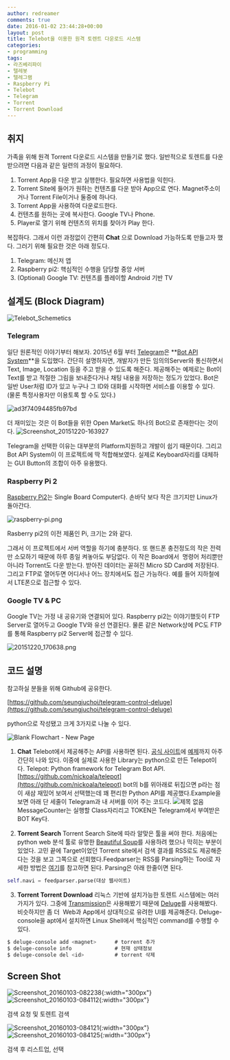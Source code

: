 ```yaml
---
author: redreamer
comments: true
date: 2016-01-02 23:44:28+00:00
layout: post
title: Telebot을 이용한 원격 토렌트 다운로드 시스템
categories:
- programming
tags:
- 라즈베리파이
- 텔레봇
- 텔레그램
- Raspberry Pi
- Telebot
- Telegram
- Torrent
- Torrent Download
---
```


## 취지
가족을 위해 원격 Torrent 다운로드 시스템을 만들기로 했다. 일반적으로 토렌트를 다운 받으려면 다음과 같은 일련의 과정이 필요하다.

1. Torrent App을 다운 받고 실행한다. 필요하면 사용법을 익힌다.
2. Torrent Site에 들어가 원하는 컨텐츠를 다운 받아 App으로 연다. Magnet주소이거나 Torrent File이거나 둘중에 하나다.
3. Torrent App을 사용하여 다운로드한다.
4. 컨텐츠를 원하는 곳에 복사한다. Google TV나 Phone.
5. Player로 열기 위해 컨텐츠의 위치를 찾아가 Play 한다.

복잡하다. 그래서 이런 과정없이 간편히 **Chat** 으로 Download 가능하도록 만들고자 했다.
그러기 위해 필요한 것은 아래 정도다.

  1. Telegram: 메신저 앱
  2. Raspberry pi2: 핵심적인 수행을 담당할 중앙 서버
  3. (Optional) Google TV: 컨텐츠를 플레이할 Android 기반 TV

## 설계도 (Block Diagram)
![Telebot_Schemetics](https://redreamer.files.wordpress.com/2015/12/telebot_schemetics.png)

### Telegram
일단 원론적인 이야기부터 해보자. 2015년 6월 부터 [Telegram](https://telegram.org/)은 **[Bot API System](https://core.telegram.org/bots/api)**을 도입했다. 간단히 설명하자면, 개발자가 만든 임의의Server와 통신하면서 Text, Image, Location 등을 주고 받을 수 있도록 해준다. 제공해주는 예제로는 Bot이 Text를 받고 적절한 그림을 보내준다거나 채팅 내용을 저장하는 정도가 있었다. Bot은 일반 User처럼 ID가 있고 누구나 그 ID와 대화를 시작하면 서비스를 이용할 수 있다. (물론 특정사용자만 이용토록 할 수도 있다.)

![ad3f74094485fb97bd](https://redreamer.files.wordpress.com/2015/12/ad3f74094485fb97bd.jpg)

더 재미있는 것은 이 Bot들을 위한 Open Market도 하나의 Bot으로 존재한다는 것이다.
![Screenshot_20151220-163927](https://redreamer.files.wordpress.com/2015/12/screenshot_20151220-163927.png?w=576)

Telegram을 선택한 이유는 대부분의 Platform지원하고 개발이 쉽기 때문이다. 그리고 Bot API System이 이 프로젝트에 딱 적합해보였다. 실제로 Keyboard자리를 대체하는 GUI Button의 조합이 아주 유용했다.

### Raspberry Pi 2
[Raspberry Pi2](https://www.raspberrypi.org/products/raspberry-pi-2-model-b/)는 Single Board Computer다. 손바닥 보다 작은 크기지만 Linux가 돌아간다.

![raspberry-pi.png](https://redreamer.files.wordpress.com/2015/12/raspberry-pi.png)

Rasberry pi2의 이전 제품인 Pi, 크기는 2와 같다.

그래서 이 프로젝트에서 서버 역할을 하기에 충분하다. 또 핸드폰 충전정도의 작은 전력만 소모하기 때문에 하루 종일 켜놓아도 부담없다.
이 작은 Board에서  명령어 처리뿐만 아니라 Torrent도 다운 받는다. 받아진 데이터는 꼳혀진 Micro SD Card에 저장된다. 그리고 FTP로 열어두면 어디서나 어느 장치에서도 접근 가능하다. 예를 들어 지하철에서 LTE폰으로 접근할 수 있다.

### Google TV & PC
Google TV는 가정 내 공유기와 연결되어 있다. Raspberry pi2는 이야기했듯이 FTP Server로 열어두고 Google TV와 유선 연결된다. 물론 같은 Network상에 PC도 FTP를 통해 Raspberry pi2 Server에 접근할 수 있다.

![20151220_170638.png](https://redreamer.files.wordpress.com/2015/12/20151220_170638.png)

## 코드 설명
참고하실 분들을 위해 Github에 공유한다.

[https://github.com/seungjuchoi/telegram-control-deluge](https://github.com/seungjuchoi/telegram-control-deluge)

python으로 작성됐고 크게 3가지로 나눌 수 있다.

![Blank Flowchart - New Page](https://redreamer.files.wordpress.com/2016/01/blank-flowchart-new-page2.png)

1. **Chat**
Telebot에서 제공해주는 API를 사용하면 된다. [공식 사이트](https://core.telegram.org/bots)에 [예제](https://core.telegram.org/bots/samples)까지 아주 간단히 나와 있다. 이중에 실제로 사용한 Library는 python으로 만든 Telepot이다.
Telepot: Python framework for Telegram Bot API.
[https://github.com/nickoala/telepot](https://github.com/nickoala/telepot)
bot의 b를 위아래로 뒤집으면 p라는 점이 새삼 재밌어 보여서 선택했는데 꽤 편리한 Python API를 제공했다.Example을 보면 아래 단 세줄이 Telegram과 내 서버를 이어 주는 코드다.
![제목 없음](https://redreamer.files.wordpress.com/2016/01/eca09cebaaa9-ec9786ec9d8c.png)
MessageCounter는 실행할 Class자리리고 TOKEN은 Telegram에서 부여받은 BOT Key다.

2. **Torrent Search**
Torrent Search Site에 따라 알맞은 툴을 써야 한다. 처음에는 python web 분석 툴로 유명한 [Beautiful Soup](http://www.crummy.com/software/BeautifulSoup/)를 사용하려 했으나 막히는 부분이 있었다. 고민 끝에 Target이었던 Torrent site에서 검색 결과를 RSS로도 제공해준다는 것을 보고 그쪽으로 선회했다.Feedparser는 RSS를 Parsing하는 Tool로 자세한 방법은 [여기](http://pythonhosted.org/feedparser/)를 참고하면 된다.
Parsing은 아래 한줄이면 된다.<br/>
```python
self.navi = feedparser.parse(대상 웹사이트)
```

3. **Torrent Torrent Download**
리눅스 기반에 설치가능한 토렌트 시스템에는 여러 가지가 있다. 그중에 [Transmission](http://www.transmissionbt.com/)은 사용해봤기 때문에 [Deluge](http://www.deluge-torrent.org/)를 사용해봤다. 비슷하지만 좀 더  Web과 App에서 상대적으로 유려한 UI를 제공해준다.
Deluge-console을 apt에서 설치하면 Linux Shell에서 핵심적인 command를 수행할 수 있다.

```bash
$ deluge-console add <magnet>      # torrent 추가
$ deluge-console info              # 현재 상태정보
$ deluge-console del <id>          # torrent 삭제
```

## Screen Shot
![Screenshot_20160103-082238](https://redreamer.files.wordpress.com/2016/01/screenshot_20160103-082238.png){:width="300px"}
![Screenshot_20160103-084112](https://redreamer.files.wordpress.com/2016/01/screenshot_20160103-084112.png){:width="300px"}

검색 요청 및 토렌트 검색

![Screenshot_20160103-084121](https://redreamer.files.wordpress.com/2016/01/screenshot_20160103-084121.png){:width="300px"}
![Screenshot_20160103-084125](https://redreamer.files.wordpress.com/2016/01/screenshot_20160103-084125.png){:width="300px"}

검색 후 리스트업, 선택
